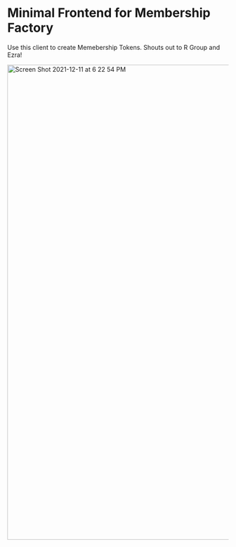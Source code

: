 
# Minimal Frontend for Membership Factory

Use this client to create Memebership Tokens. 
Shouts out to R Group and Ezra!

<img width="1081" alt="Screen Shot 2021-12-11 at 6 22 54 PM" src="https://user-images.githubusercontent.com/24348787/145695932-4eff95d8-de13-45c7-9b05-034afa66695f.png">
